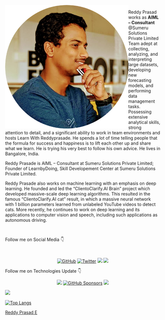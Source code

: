 	
<img src="https://github.com/reddyprasade/reddyprasade.github.io/blob/main/images/profile/img2.png" alt="Reddy Prasad" align="left" width="400" height="400">


<p>Reddy Prasad works as <b> AIML – Consultant </b> @Sumeru Solutions Private Limited Team  adept at collecting, analyzing, and interpreting large datasets, developing new forecasting models, and performing data management tasks. Possessing extensive analytical skills, strong attention to detail, and a significant ability to work in team environments and hosts Learn With Reddyprasade. He spends a lot of time telling people that the formula for success and happiness is to lift each other up and share what we learn. He is trying his very best to follow his own advice. He lives in Bangalore, India. 
</p>

<p>
	Reddy Prasade is AIML – Consultant at Sumeru Solutions Private Limited; Founder of LearnbyDoing, Skill Developement Center at Sumeru Solutions Private Limited. 

Reddy Prasade also works on machine learning with an emphasis on deep learning. He founded and led the “ClientoClarify.AI Brain” project which developed massive-scale deep learning algorithms. This resulted in the famous “ClientoClarify.AI cat” result, in which a massive neural network with 1 billion parameters learned from unlabeled YouTube videos to detect cats. More recently, he continues to work on deep learning and its applications to computer vision and speech, including such applications as autonomous driving.
</p>
<br>
	<p>Follow me on Social Media 👇</p>
<br>
<p align="center">
	<a href="https://github.com/reddyprasade"><img src="https://img.shields.io/github/followers/reddyprasade.svg?label=GitHub&style=social" alt="GitHub"></a>
	<a href="https://twitter.com/ReddyPrasade"><img src="https://img.shields.io/twitter/follow/ReddyPrasade?label=Twitter&style=social" alt="Twitter"></a>
	<a  herf="https://www.instagram.com/reddyprasad_e"><img src="https://img.shields.io/badge/-reddy-blue?style=social&logo=Instagram&"></a>
	<a  herf="https://www.facebook.com/reddyprasade"><img src="https://img.shields.io/badge/-Reddy-blue?style=social&logo=Facebook&"></a>
</p>

<p>Follow me on Technologies Update 👇</p>
<p align="center">
	<a herf="https://www.kaggle.com/reddyprasade"><img src="https://img.shields.io/badge/@reddyprasade-blue?style=social&logo=Kaggle"></a>
	<a href="https://github.com/sponsors/reddyprasade"><img src="https://img.shields.io/badge/GitHub_Sponsors--_.svg?style=social&logo=github&logoColor=orange" alt="GitHub Sponsors"></a>
	<a herf="https://github.com/reddyprasade"><img src="https://komarev.com/ghpvc/?username=reddyprasade&style=flat-square&color=EA4AAA"</a>
	
</p>
<img src="https://github-readme-stats.vercel.app/api?username=reddyprasade&theme=cobalt&show_icons=true&count_private=true"></img>

[![Top Langs](https://github-readme-stats.vercel.app/api/top-langs/?username=reddyprasade)](https://github.com/reddyprasade/github-readme-stats)


<div class="badge-base LI-profile-badge" data-locale="en_US" data-size="medium" data-theme="light" data-type="VERTICAL" data-vanity="reddy-prasad-e-03b12656" data-version="v1"><a class="badge-base__link LI-simple-link" href="https://in.linkedin.com/in/reddy-prasad-e-03b12656?trk=profile-badge">Reddy Prasad E</a></div>
              







